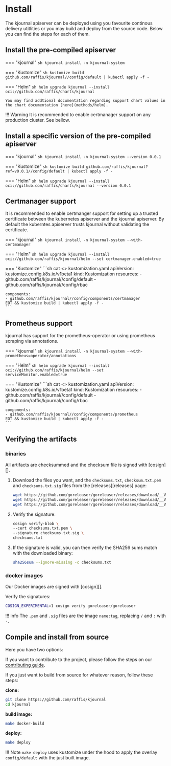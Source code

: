 # Install

The kjournal apiserver can be deployed using you favourite continous delivery utitlities or you may build and deploy from the
source code.
Below you can find the steps for each of them.

## Install the pre-compiled apiserver

=== "kjournal"
    ```sh
    kjournal install -n kjournal-system
    ```

=== "Kustomize"
    ```sh
    kustomize build github.com/raffis/kjournal//config/default | kubectl apply -f -
    ```

=== "Helm"
    ```sh
    helm upgrade kjournal --install oci://github.com/raffis/charts/kjournal
    ```

    You may find addtional documentation regarding support chart values in the chart documentation [here](methods/helm).

!!! Warning
    It is recommended to enable certmanager support on any production cluster. See bellow. 


## Install a specific version of the pre-compiled apiserver

=== "kjournal"
    ```sh
    kjournal install -n kjournal-system --version 0.0.1
    ```

=== "Kustomize"
    ```sh
    kustomize build github.com/raffis/kjournal?ref=v0.0.1//config/default | kubectl apply -f -
    ```

=== "Helm"
    ```sh
    helm upgrade kjournal --install oci://github.com/raffis/charts/kjournal --version 0.0.1
    ```

## Certmanager support

It is recommended to enable certmanger support for setting up a trusted certificate between the kubernetes apiserver
and the kjournal apiserver. By default the kuberntes apiserver trusts kjournal without validating the certificate.

=== "kjournal"
    ```sh
    kjournal install -n kjournal-system --with-certmanager
    ```

=== "Helm"
    ```sh
    helm upgrade kjournal --install oci://github.com/raffis/kjournal/helm --set certmanager.enabled=true
    ```

=== "Kustomize"
    ```sh
    cat <<EOT >> kustomization.yaml
    apiVersion: kustomize.config.k8s.io/v1beta1
    kind: Kustomization
    resources:
    - github.com/raffis/kjournal//config/default
    - github.com/raffis/kjournal//config/rbac

    components:
    - github.com/raffis/kjournal//config/components/certmanager
    EOT && kustomize build | kubectl apply -f -
    ```

## Prometheus support

kjournal has support for the prometheus-operator or using prometheus scraping via annotations.

=== "kjournal"
    ```sh
    kjournal install -n kjournal-system --with-prometheus=operator/annotations
    ```

=== "Helm"
    ```sh
    helm upgrade kjournal --install oci://github.com/raffis/kjournal/helm --set serviceMonitor.enabled=true
    ```

=== "Kustomize"
    ```sh
    cat <<EOT >> kustomization.yaml
    apiVersion: kustomize.config.k8s.io/v1beta1
    kind: Kustomization
    resources:
    - github.com/raffis/kjournal//config/default
    - github.com/raffis/kjournal//config/rbac

    components:
    - github.com/raffis/kjournal//config/components/prometheus
    EOT && kustomize build | kubectl apply -f -
    ```


## Verifying the artifacts

### binaries

All artifacts are checksummed and the checksum file is signed with [cosign][].

1. Download the files you want, and the `checksums.txt`, `checksum.txt.pem` and `checksums.txt.sig` files from the [releases][releases] page:
    ```sh
    wget https://github.com/goreleaser/goreleaser/releases/download/__VERSION__/checksums.txt
    wget https://github.com/goreleaser/goreleaser/releases/download/__VERSION__/checksums.txt.sig
    wget https://github.com/goreleaser/goreleaser/releases/download/__VERSION__/checksums.txt.pem
    ```
1. Verify the signature:
    ```sh
    cosign verify-blob \
    --cert checksums.txt.pem \
    --signature checksums.txt.sig \
    checksums.txt
    ```
1. If the signature is valid, you can then verify the SHA256 sums match with the downloaded binary:
    ```sh
    sha256sum --ignore-missing -c checksums.txt
    ```

### docker images

Our Docker images are signed with [cosign][].

Verify the signatures:

```sh
COSIGN_EXPERIMENTAL=1 cosign verify goreleaser/goreleaser
```

!!! info
    The `.pem` and `.sig` files are the image `name:tag`, replacing `/` and `:` with `-`.

## Compile and install from source

Here you have two options:

If you want to contribute to the project, please follow the
steps on our [contributing guide](/contributing/).

If you just want to build from source for whatever reason, follow these steps:

**clone:**

```sh
git clone https://github.com/raffis/kjournal
cd kjournal
```

**build image:**

```sh
make docker-build
```

**deploy:**

```sh
make deploy
```

!!! Note
    `make deploy` uses kustomize under the hood to apply the overlay `config/default` with the just built image.